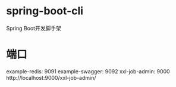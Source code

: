 # spring-boot-cli
Spring Boot开发脚手架


# 端口
example-redis: 9091
example-swagger: 9092
xxl-job-admin: 9000  http://localhost:9000/xxl-job-admin/

